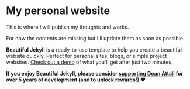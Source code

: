 # My personal website

This is where I will publish my thoughts and works.

For now the contents are missing but I ll update them as soon as possible.

**Beautiful Jekyll** is a ready-to-use template to help you create a beautiful website quickly. Perfect for personal sites, blogs, or simple project websites.  [Check out a demo](https://beautifuljekyll.com) of what you'll get after just two minutes.

**If you enjoy Beautiful Jekyll, please consider [supporting Dean Attali](https://github.com/sponsors/daattali) for over 5 years of development (and to unlock rewards!) ❤**

